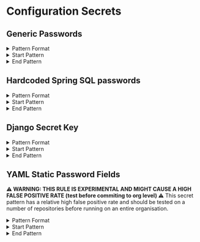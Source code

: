 # Configuration Secrets

## Generic Passwords

<details>
<summary>Pattern Format</summary>
<p>

```regex
[^\s"'(${{)][a-zA-Z0-9\s!.,$%&*+?^_`{|}()~-]+
```

**Comments / Notes:**

- Current Version: v0.3
- `password`, `secret`, `key`, or password like prefix (fuzzy)
- Delimiters like `=` or `:` (with padding)
- String with a number of chars until a breaking char
</p>
</details>


<details>
<summary>Start Pattern</summary>
<p>

```regex
(?i)((api|jwt|mysql|)?(_|-|.)?((pass|pas)(wd|wrd|word|code|phrase)|pass|pwd|secret|token))(\s+|)(=|:)(\s+|)("|'|\s|)
```

</p>
</details>
<details>
<summary>End Pattern</summary>
<p>

```regex
\z|[^a-zA-Z0-9\s!.,$%&*+?^_`{|}()~-]|'|"
```

</p>
</details>

## Hardcoded Spring SQL passwords

<details>
<summary>Pattern Format</summary>
<p>

```regex
[a-zA-Z0-9!$%&*+?^_`{|}~-]+
```

**Comments / Notes:**

- Current Version: v0.1
</p>
</details>


<details>
<summary>Start Pattern</summary>
<p>

```regex
[^0-9A-Za-z](spring.datasource.password|jdbc.password)(\s+|)=(\s+|)
```

</p>
</details>
<details>
<summary>End Pattern</summary>
<p>

```regex
\z|[^0-9A-Za-z]|'
```

</p>
</details>

## Django Secret Key

<details>
<summary>Pattern Format</summary>
<p>

```regex
[^\s"'(${{)][a-zA-Z0-9!.,$%&*+?^_`{|}()~-]*
```

**Comments / Notes:**

- Current Version: v0.1
- _If the secret is at the start of the file, its not picked up_
</p>
</details>


<details>
<summary>Start Pattern</summary>
<p>

```regex
[^0-9A-Za-z](SECRET_KEY)(\s+|)=(\s+|)("|')
```

</p>
</details>
<details>
<summary>End Pattern</summary>
<p>

```regex
\z|[^a-zA-Z0-9\s!.,$%&*+?^_`{|}()~-]|'|"
```

</p>
</details>

## YAML Static Password Fields
**⚠️ WARNING: THIS RULE IS EXPERIMENTAL AND MIGHT CAUSE A HIGH FALSE POSITIVE RATE (test before commiting to org level) ⚠️**
This secret pattern has a relative high false positive rate and should be tested on a number of repositories before running on an entire organisation.

<details>
<summary>Pattern Format</summary>
<p>

```regex
[a-zA-Z0-9%!#$%&*+=?^_-{|}~\.,]{12,32}
```

**Comments / Notes:**

- Current Version: v0.1
- The hardcoded password is between 12 and 32 chars long
- Some false positives in Code might appear
- The pattern only checks for cerain key words to begin the pattern (`secret:`, `password:`, etc.)
</p>
</details>


<details>
<summary>Start Pattern</summary>
<p>

```regex
[^0-9A-Za-z](\s+|)(secret|service_pass(wd|word|code|phrase)|pass(wd|word|code|phrase)|key)(\s+|):(\s+|)
```

</p>
</details>
<details>
<summary>End Pattern</summary>
<p>

```regex
[^0-9A-Za-z'"\(\)]|\z
```

</p>
</details>